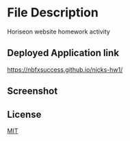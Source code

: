 # File Description

Horiseon website homework activity

## Deployed Application link
https://nbfxsuccess.github.io/nicks-hw1/


## Screenshot



## License
[MIT](https://choosealicense.com/licenses/mit/)